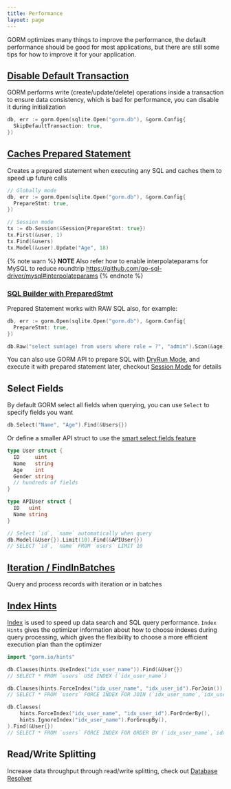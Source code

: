 ```yaml
---
title: Performance
layout: page
---
```


GORM optimizes many things to improve the performance, the default performance should be good for most applications, but there are still some tips for how to improve it for your application.

## [Disable Default Transaction](transactions.html)

GORM performs write (create/update/delete) operations inside a transaction to ensure data consistency, which is bad for performance, you can disable it during initialization

```go
db, err := gorm.Open(sqlite.Open("gorm.db"), &gorm.Config{
  SkipDefaultTransaction: true,
})
```

## [Caches Prepared Statement](session.html)

Creates a prepared statement when executing any SQL and caches them to speed up future calls

```go
// Globally mode
db, err := gorm.Open(sqlite.Open("gorm.db"), &gorm.Config{
  PrepareStmt: true,
})

// Session mode
tx := db.Session(&Session{PrepareStmt: true})
tx.First(&user, 1)
tx.Find(&users)
tx.Model(&user).Update("Age", 18)
```

{% note warn %}
**NOTE** Also refer how to enable interpolateparams for MySQL to reduce roundtrip https://github.com/go-sql-driver/mysql#interpolateparams
{% endnote %}

### [SQL Builder with PreparedStmt](sql_builder.html)

Prepared Statement works with RAW SQL also, for example:

```go
db, err := gorm.Open(sqlite.Open("gorm.db"), &gorm.Config{
  PrepareStmt: true,
})

db.Raw("select sum(age) from users where role = ?", "admin").Scan(&age)
```

You can also use GORM API to prepare SQL with [DryRun Mode](session.html), and execute it with prepared statement later, checkout [Session Mode](session.html) for details

## Select Fields

By default GORM select all fields when querying, you can use `Select` to specify fields you want

```go
db.Select("Name", "Age").Find(&Users{})
```

Or define a smaller API struct to use the [smart select fields feature](advanced_query.html)

```go
type User struct {
  ID     uint
  Name   string
  Age    int
  Gender string
  // hundreds of fields
}

type APIUser struct {
  ID   uint
  Name string
}

// Select `id`, `name` automatically when query
db.Model(&User{}).Limit(10).Find(&APIUser{})
// SELECT `id`, `name` FROM `users` LIMIT 10
```

## [Iteration / FindInBatches](advanced_query.html)

Query and process records with iteration or in batches

## [Index Hints](hints.html)

[Index](indexes.html) is used to speed up data search and SQL query performance. `Index Hints` gives the optimizer information about how to choose indexes during query processing, which gives the flexibility to choose a more efficient execution plan than the optimizer

```go
import "gorm.io/hints"

db.Clauses(hints.UseIndex("idx_user_name")).Find(&User{})
// SELECT * FROM `users` USE INDEX (`idx_user_name`)

db.Clauses(hints.ForceIndex("idx_user_name", "idx_user_id").ForJoin()).Find(&User{})
// SELECT * FROM `users` FORCE INDEX FOR JOIN (`idx_user_name`,`idx_user_id`)"

db.Clauses(
    hints.ForceIndex("idx_user_name", "idx_user_id").ForOrderBy(),
    hints.IgnoreIndex("idx_user_name").ForGroupBy(),
).Find(&User{})
// SELECT * FROM `users` FORCE INDEX FOR ORDER BY (`idx_user_name`,`idx_user_id`) IGNORE INDEX FOR GROUP BY (`idx_user_name`)"
```

## Read/Write Splitting

Increase data throughput through read/write splitting, check out [Database Resolver](dbresolver.html)
